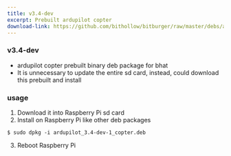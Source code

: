 ```yaml
---
title: v3.4-dev
excerpt: Prebuilt ardupilot copter
download-link: https://github.com/bithollow/bitburger/raw/master/debs/ardupilot_3.4-dev-1_copter.deb
---
```


### v3.4-dev
- ardupilot copter prebuilt binary deb package for bhat
- It is unnecessary to update the entire sd card, instead, could download this prebuilt and install

### usage
1. Download it into Raspberry Pi sd card
2. Install on Raspberry Pi like other deb packages
  ```shell
  $ sudo dpkg -i ardupilot_3.4-dev-1_copter.deb
  ```
3. Reboot Raspberry Pi